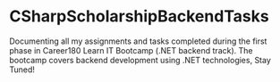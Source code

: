 # CSharpScholarshipBackendTasks
Documenting all my assignments and tasks completed during the first phase in Career180 Learn IT Bootcamp (.NET backend track). The bootcamp covers backend development using .NET technologies, Stay Tuned!
